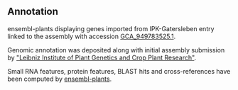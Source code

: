 **Annotation**
----------

ensembl-plants displaying genes imported from IPK-Gatersleben entry linked to the assembly with accession [GCA\_949783525.1](http://www.ebi.ac.uk/ena/data/view/GCA_949783525.1).

Genomic annotation was deposited along with initial assembly submission by ["Leibniz Institute of Plant Genetics and Crop Plant Research"](https://www.ipk-gatersleben.de/en/).

Small RNA features, protein features, BLAST hits and cross-references have been
computed by [ensembl-plants](https://plants.ensembl.org/info/genome/annotation/index.html).

